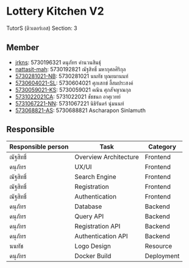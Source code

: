 # Lottery Kitchen V2
TutorS (ติวเตอร์เอส) Section: 3

## Member
- [jrkns](https://github.com/jrkns): 5730196321 ดนุภัทร คำนวนสินธุ์ 
- [nattasit-mah](https://github.com/5730192821-NM): 5730192821 ณัฐสิทธิ์ มหากุศลศิริกุล
- [5730281021-NB](https://github.com/5730281021-NB): 5730281021 นนทัช บุณยมานนท์
- [5730604021-SL](https://github.com/5730604021-SL): 5730604021 ศุภเสกข์ ลี้สมประสงค์
- [5730059021-KS](https://github.com/5730059021KS): 5730059021 คณิน ศุภสัจญาณกุล
- [5731022021CA](https://github.com/5731022021CA): 5731022021 ชัชชนก อาศุเวทย์
- [5731067221-NN](https://github.com/5731067221-NN): 5731067221 นิธิรันดร์ นุ่มนนท์
- [573068821-AS](https://github.com/5730688821-AS): 5730688821 Ascharapon Sinlamuth

## Responsible
Responsible person | Task | Category
------------ | ------------- | -------------
ณัฐสิทธิ์ | Overview Architecture | Frontend
ดนุภัทร | UX/UI | Frontend
ณัฐสิทธิ์ | Search Engine | Frontend
ณัฐสิทธิ์ | Registration | Frontend
ณัฐสิทธิ์ | Authentication | Frontend
ดนุภัทร | Database | Backend
ดนุภัทร | Query API | Backend
ดนุภัทร | Registration API | Backend
ดนุภัทร | Authentication API | Backend
นนทัช | Logo Design | Resource
ดนุภัทร | Docker Build | Deployment
